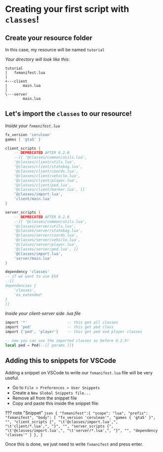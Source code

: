 # Creating your first script with `classes`!

## Create your resource folder
In this case, my resource will be named `tutorial`


*Your directory will look like this:*
```
tutorial
|   fxmanifest.lua
|
+---client
|       main.lua
|
\---server
        main.lua
```

## Let's import the `classes` to our resource!
*Inside your `fxmanifest.lua`*
```lua
fx_version 'cerulean'
games { 'gta5' }

client_scripts {
	-- DEPRECATED AFTER 0.2.0
	--[[ '@classes/common/utils.lua',
	'@classes/client/utils.lua',
	'@classes/client/statebag.lua',
	'@classes/client/coords.lua',
	'@classes/client/vehicle.lua',
	'@classes/client/player.lua',
	'@classes/client/ped.lua',
	'@classes/client/marker.lua', ]]
	'@classes/import.lua',
	'client/main.lua'
}

server_scripts {
	-- DEPRECATED AFTER 0.2.0
	--[[ '@classes/common/utils.lua',
	'@classes/server/utils.lua',
	'@classes/server/statebag.lua',
	'@classes/server/coords.lua',
	'@classes/server/vehicle.lua',
	'@classes/server/player.lua',
	'@classes/server/ped.lua', ]]
	'@classes/import.lua',
	'server/main.lua'
}

dependency 'classes'
-- if we want to use ESX
--[[
dependencies {
	'classes',
	'es_extended'
}
]]
```

*Inside your client-server side .lua file*
```lua
import '*' 					-- this get all classes
import 'ped' 				-- this get ped class
import {'ped', 'player'}	-- this get ped and player classes

-- now you can use the imported classes as before 0.2.0!
local ped = Ped(--[[ params ]])
```

## Adding this to snippets for VSCode
Adding a snippet on VSCode to write our `fxmanifest.lua` file will be very useful.

- Go to `File > Preferences > User Snippets`
- Create a `New Global Snippets file...`
- Remove all from the snippet file
- Copy and paste this inside the snippet file:

??? note "Snippet"
	```json
	{
		"fxmanifest":{
			"scope": "lua",
			"prefix": "fxmanifest",
			"body": [
				"fx_version 'cerulean'",
				"games { 'gta5' }",
				"",
				"client_scripts {",
				"\t'@classes/import.lua',",
				"\t'client/*.lua',",
				"}",
				"",
				"server_scripts {",
				"\t'@classes/import.lua',",
				"\t'server/*.lua',",
				"}",
				"",
				"dependency 'classes'"
			]
		},
	}
	```

Once this is done, we just need to write `fxmanifest` and press enter.
